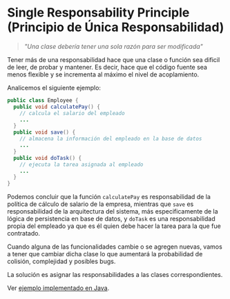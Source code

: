 # Single Responsability Principle (Principio de Única Responsabilidad)

> *"Una clase debería tener una sola razón para ser modificada"*

Tener más de una responsabilidad hace que una clase o función sea dificil de leer, de probar y mantener. Es decir, hace que el código fuente sea menos flexible y se incrementa al máximo el nivel de acoplamiento.

Analicemos el siguiente ejemplo:

```java
public class Employee {
  public void calculatePay() {
    // calcula el salario del empleado
    ...
  }
  public void save() {
    // almacena la información del empleado en la base de datos
    ...
  }
  public void doTask() {
    // ejecuta la tarea asignada al empleado
    ...
  }
}
```

Podemos concluir que la función `calculatePay` es responsabilidad de la política de cálculo de salario de la empresa, mientras que `save` es responsabilidad de la arquitectura del sistema, más especificamente de la lógica de persistencia en base de datos, y `doTask` es una responsabilidad propia del empleado ya que es él quien debe hacer la tarea para la que fue contratado.

Cuando alguna de las funcionalidades cambie o se agregen nuevas, vamos a tener que cambiar dicha clase lo que aumentará la probabilidad de colisión, complejidad y posibles bugs.

La solución es asignar las responsabilidades a las clases correspondientes.

Ver [ejemplo implementado en Java](java).
